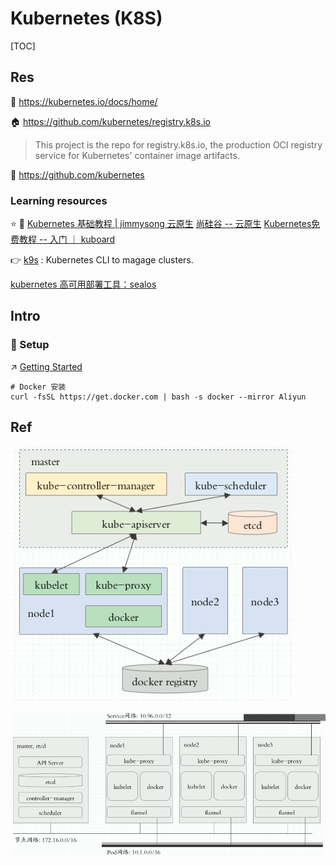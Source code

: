 # Kubernetes (K8S)

[TOC]



## Res
📂 https://kubernetes.io/docs/home/

🏠 https://github.com/kubernetes/registry.k8s.io
> This project is the repo for registry.k8s.io, the production OCI registry service for Kubernetes' container image artifacts.

🚧 https://github.com/kubernetes

### Learning resources
⭐️ 📑  [Kubernetes 基础教程 | jimmysong 云原生](https://lib.jimmysong.io/kubernetes-handbook/)
[尚硅谷 -- 云原生](https://www.yuque.com/leifengyang/oncloud/vfvmcd)
[Kubernetes免费教程 -- 入门 ｜ kuboard](https://kuboard.cn/learning/)

👉 [k9s](https://k9scli.io) : Kubernetes CLI to magage clusters. 

[kubernetes 高可用部署工具：sealos](https://icloudnative.io/posts/sealos/)



## Intro
### 🧱 Setup
↗ [Getting Started](Getting%20Started/Getting%20Started.md)

```shell
# Docker 安装
curl -fsSL https://get.docker.com | bash -s docker --mirror Aliyun
```



## Ref
[Harbor+Helm Chart构建k8s应用程序打包存储发布的基础环境]: https://blog.51cto.com/leejia/2512739

[👍 How to Install Kubernetes(K8s) and Docker on Ubuntu 20.04]: https://www.letscloud.io/community/how-to-install-kubernetesk8s-and-docker-on-ubuntu-2004
[👍 Kubernetes基础概念]: https://www.yuque.com/leifengyang/oncloud/ghnb83

[K8s 的安装 Ubuntu 20.04]: https://www.jianshu.com/p/520d6414a4ab
[Ubuntu Docker 安装]: https://www.runoob.com/docker/ubuntu-docker-install.html
[Ubuntu -- charmed kubernetes ?? 🤷‍♀️]: https://ubuntu.com/kubernetes/docs/overview

[👍 02-kubeadm初始化Kubernetes集群]: https://www.cnblogs.com/winstom/p/11159165.html
![](../../../../../../../Assets/Pics/Pasted%20image%2020230413102648.png)

![](../../../../../../../Assets/Pics/Pasted%20image%2020230413102702.png)

